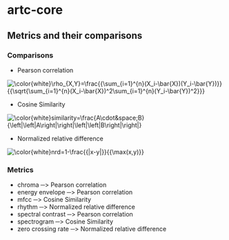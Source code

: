 # artc-core
## Metrics and their comparisons
### Comparisons

- Pearson correlation

![\color{white}\rho_{X,Y}=\frac{{\sum_{i=1}^{n}(X_i-\bar{X})(Y_i-\bar{Y})}}{{\sqrt{\sum_{i=1}^{n}(X_i-\bar{X})^2\sum_{i=1}^{n}(Y_i-\bar{Y})^2}}}](https://latex.codecogs.com/svg.image?\color{white}\rho_{X,Y}=\frac{{\sum_{i=1}^{n}(X_i-\bar{X})(Y_i-\bar{Y})}}{{\sqrt{\sum_{i=1}^{n}(X_i-\bar{X})^2\sum_{i=1}^{n}(Y_i-\bar{Y})^2}}})

- Cosine Similarity

![\color{white}similarity=\frac{A\cdot&space;B}{\left\|\left\|A\right\|\right\|\left\|\left\|B\right\|\right\|}](https://latex.codecogs.com/svg.image?\color{white}similarity=\frac{A\cdot&space;B}{\left\|\left\|A\right\|\right\|\left\|\left\|B\right\|\right\|})

- Normalized relative difference

![\color{white}nrd=1-\frac{{|x-y|}}{{\max(x,y)}}](https://latex.codecogs.com/svg.image?\color{white}nrd=1-\frac{{|x-y|}}{{\max(x,y)}})

### Metrics
- chroma ─> Pearson correlation
- energy envelope ─> Pearson correlation
- mfcc ─> Cosine Similarity
- rhythm ─> Normalized relative difference
- spectral contrast ─> Pearson correlation
- spectrogram ─> Cosine Similarity
- zero crossing rate ─> Normalized relative difference
